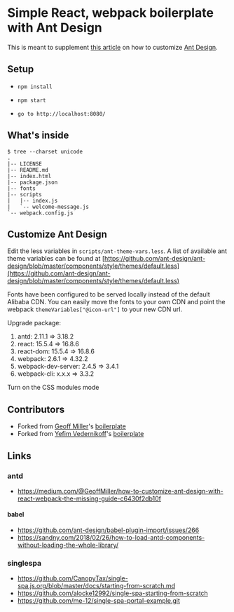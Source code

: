 Simple React, webpack boilerplate with Ant Design
====================================

This is meant to supplement [this article](https://medium.com/@GeoffMiller/how-to-customize-ant-design-with-react-webpack-the-missing-guide-c6430f2db10f) on how to customize [Ant Design](https://ant.design/docs/react/customize-theme).

## Setup

* `npm install`

* `npm start`

* `go to http://localhost:8080/`

## What's inside

````
$ tree --charset unicode
.
|-- LICENSE
|-- README.md
|-- index.html
|-- package.json
|-- fonts
|-- scripts
|   |-- index.js
|   `-- welcome-message.js
`-- webpack.config.js
````

## Customize Ant Design

Edit the less variables in `scripts/ant-theme-vars.less`.
A list of available ant theme variables can be found at [https://github.com/ant-design/ant-design/blob/master/components/style/themes/default.less](https://github.com/ant-design/ant-design/blob/master/components/style/themes/default.less)

Fonts have been configured to be served locally instead of the default Alibaba CDN. You can easily move the fonts to your own CDN and point the webpack `themeVariables["@icon-url"]` to your new CDN url.

Upgrade package:
1. antd:              2.11.1 => 3.18.2
2. react:             15.5.4 => 16.8.6
3. react-dom:         15.5.4 => 16.8.6
4. webpack:            2.6.1 => 4.32.2
5. webpack-dev-server: 2.4.5 => 3.4.1
6. webpack-cli:        x.x.x => 3.3.2

Turn on the CSS modules mode

## Contributors

* Forked from [Geoff Miller](https://medium.com/@geoffmiller)'s [boilerplate](https://github.com/geoffmiller/simple-react-webpack-boilerplate)
* Forked from [Yefim Vedernikoff](https://twitter.com/yefim)'s [boilerplate](https://github.com/yefim/simple-react-webpack-boilerplate)

## Links
### antd
* https://medium.com/@GeoffMiller/how-to-customize-ant-design-with-react-webpack-the-missing-guide-c6430f2db10f
#### babel
* https://github.com/ant-design/babel-plugin-import/issues/266
* https://sandny.com/2018/02/26/how-to-load-antd-components-without-loading-the-whole-library/
### singlespa
* https://github.com/CanopyTax/single-spa.js.org/blob/master/docs/starting-from-scratch.md
* https://github.com/alocke12992/single-spa-starting-from-scratch
* https://github.com/me-12/single-spa-portal-example.git
